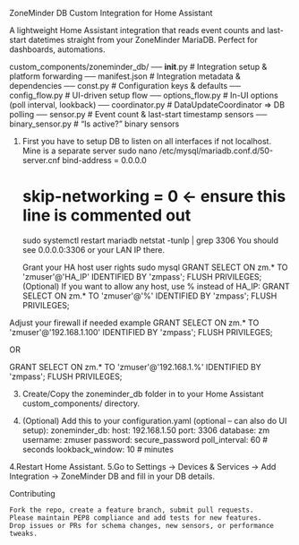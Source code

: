 ZoneMinder DB Custom Integration for Home Assistant

A lightweight Home Assistant integration that reads event counts and last-start datetimes straight from your ZoneMinder MariaDB. 
Perfect for dashboards, automations.

custom_components/zoneminder_db/
    ── __init__.py         # Integration setup & platform forwarding
    ── manifest.json       # Integration metadata & dependencies
    ── const.py            # Configuration keys & defaults
    ── config_flow.py      # UI-driven setup flow
    ── options_flow.py     # In-UI options (poll interval, lookback)
    ── coordinator.py      # DataUpdateCoordinator => DB polling
    ── sensor.py           # Event count & last-start timestamp sensors
    ── binary_sensor.py    # “Is active?” binary sensors

1. First you have to setup DB to listen on all interfaces if not localhost. Mine is a separate server
    sudo nano /etc/mysql/mariadb.conf.d/50-server.cnf
    bind-address            = 0.0.0.0
    # skip-networking      = 0    ← ensure this line is commented out
   sudo systemctl restart mariadb
   netstat -tunlp | grep 3306
   You should see 0.0.0.0:3306 or your LAN IP there.

   Grant your HA host user rights
     sudo mysql
    GRANT SELECT
    ON zm.*
    TO 'zmuser'@'HA_IP'
    IDENTIFIED BY 'zmpass';
    FLUSH PRIVILEGES;
  (Optional) If you want to allow any host, use % instead of HA_IP:
    GRANT SELECT ON zm.* TO 'zmuser'@'%' IDENTIFIED BY 'zmpass';
    FLUSH PRIVILEGES;

  Adjust your firewall if needed
  example
  GRANT SELECT
    ON zm.*
    TO 'zmuser'@'192.168.1.100'
    IDENTIFIED BY 'zmpass';
  FLUSH PRIVILEGES;
  
  OR
  
  GRANT SELECT
  ON zm.*
  TO 'zmuser'@'192.168.1.%'
  IDENTIFIED BY 'zmpass';
  FLUSH PRIVILEGES;

   
3. Create/Copy the zoneminder_db folder in to your Home Assistant custom_components/ directory.

4. (Optional) Add this to your configuration.yaml (optional – can also do UI setup):
zoneminder_db:
  host: 192.168.1.50
  port: 3306
  database: zm
  username: zmuser
  password: secure_password
  poll_interval: 60          # seconds
  lookback_window: 10        # minutes

4.Restart Home Assistant.
5.Go to Settings → Devices & Services → Add Integration → ZoneMinder DB and fill in your DB details.

Contributing

    Fork the repo, create a feature branch, submit pull requests.
    Please maintain PEP8 compliance and add tests for new features.
    Drop issues or PRs for schema changes, new sensors, or performance tweaks.
